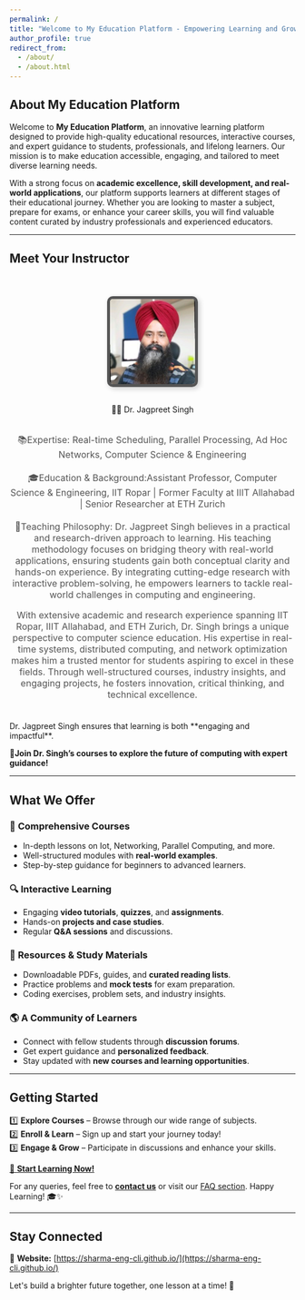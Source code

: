 ```yaml
---
permalink: /
title: "Welcome to My Education Platform - Empowering Learning and Growth"
author_profile: true
redirect_from: 
  - /about/
  - /about.html
---
```


## About My Education Platform

Welcome to **My Education Platform**, an innovative learning platform designed to provide high-quality educational resources, interactive courses, and expert guidance to students, professionals, and lifelong learners. Our mission is to make education accessible, engaging, and tailored to meet diverse learning needs.

With a strong focus on **academic excellence, skill development, and real-world applications**, our platform supports learners at different stages of their educational journey. Whether you are looking to master a subject, prepare for exams, or enhance your career skills, you will find valuable content curated by industry professionals and experienced educators.

---

<!-- ## Meet Your Instructor  

👨‍🏫 **Dr. Jagpreet Singh**  
📚 **Expertise:** Real-time Scheduling, Parallel Processing, Ad Hoc Networks, Computer Science & Engineering  
🎓 **Education & Background:** Assistant Professor, Computer Science & Engineering, IIT Ropar | Former Faculty at IIIT Allahabad | Senior Researcher at ETH Zurich 
🌟 **Teaching Philosophy:** Dr. Jagpreet Singh believes in a practical and research-driven approach to learning. His teaching methodology focuses on bridging theory with real-world applications, ensuring students gain both conceptual clarity and hands-on experience. By integrating cutting-edge research with interactive problem-solving, he empowers learners to tackle real-world challenges in computing and engineering. -->
## Meet Your Instructor  
<!-- <div style="text-align: center; margin-top: 40px;">
    <img src="images/1663669347612.jpg" alt="Instructor Photo" 
         style="border-radius: 10px; /* Square corners with slight rounding */
                border: 5px solid #555; /* Darker border for contrast */
                width: 150px; height: 150px; 
                object-fit: cover; box-shadow: 3px 3px 10px rgba(0, 0, 0, 0.2);">
</div> -->
<div style="display: flex; flex-direction: column; align-items: center; margin-bottom: 20px;text-align: center; margin-top: 40px;">

<img src="images/1663669347612.jpg" alt="Instructor Photo" 
         style="border-radius: 10px; /* Square corners with slight rounding */
                border: 5px solid #555; /* Darker border for contrast */
                width: 150px; height: 150px; 
                object-fit: cover; box-shadow: 3px 3px 10px rgba(0, 0, 0, 0.2);">

👨‍🏫 Dr. Jagpreet Singh

</div>

<div style="text-align: center; font-size: 1rem; margin-bottom: 20px; color: #555;">
📚Expertise: Real-time Scheduling, Parallel Processing, Ad Hoc Networks, Computer Science & Engineering  
</div>

<div style="text-align: center; font-size: 1rem; margin-bottom: 20px; color: #555;">
🎓Education & Background:Assistant Professor, Computer Science & Engineering, IIT Ropar | Former Faculty at IIIT Allahabad | Senior Researcher at ETH Zurich 
</div>

<div style="text-align: center; font-size: 1rem; margin-bottom: 20px; color: #555;">
🌟Teaching Philosophy:  
   Dr. Jagpreet Singh believes in a practical and research-driven approach to learning. His teaching methodology focuses on bridging theory with real-world applications, ensuring students gain both conceptual clarity and hands-on experience. By integrating cutting-edge research with interactive problem-solving, he empowers learners to tackle real-world challenges in computing and engineering.
   
   With extensive academic and research experience spanning IIT Ropar, IIIT Allahabad, and ETH Zurich, Dr. Singh brings a unique perspective to computer science education. His expertise in real-time systems, distributed computing, and network optimization makes him a trusted mentor for students aspiring to excel in these fields. Through well-structured courses, industry insights, and engaging projects, he fosters innovation, critical thinking, and technical excellence.
</div>
<br>
Dr. Jagpreet Singh ensures that learning is both **engaging and impactful**.

 **🚀Join Dr. Singh’s courses to explore the future of computing with expert guidance!**

---

## What We Offer

### 🎯 **Comprehensive Courses**
- In-depth lessons on Iot, Networking, Parallel Computing, and more.
- Well-structured modules with **real-world examples**.
- Step-by-step guidance for beginners to advanced learners.

### 🔍 **Interactive Learning**
- Engaging **video tutorials**, **quizzes**, and **assignments**.
- Hands-on **projects and case studies**.
- Regular **Q&A sessions** and discussions.

### 📖 **Resources & Study Materials**
- Downloadable PDFs, guides, and **curated reading lists**.
- Practice problems and **mock tests** for exam preparation.
- Coding exercises, problem sets, and industry insights.

### 🌎 **A Community of Learners**
- Connect with fellow students through **discussion forums**.
- Get expert guidance and **personalized feedback**.
- Stay updated with **new courses and learning opportunities**.

---

## Getting Started  

1️⃣ **Explore Courses** – Browse through our wide range of subjects.  
2️⃣ **Enroll & Learn** – Sign up and start your journey today!  
3️⃣ **Engage & Grow** – Participate in discussions and enhance your skills.  

[🚀 **Start Learning Now!**](#)  

For any queries, feel free to **[contact us](#)** or visit our [FAQ section](#). Happy Learning! 🎓✨  

---

## Stay Connected  


🔹 **Website:** [https://sharma-eng-cli.github.io/](https://sharma-eng-cli.github.io/)


Let's build a brighter future together, one lesson at a time! 🚀  
